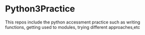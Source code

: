 # Python3Practice

This repos include the python accessment practice such as writing functions, getting used to modules, trying different approaches,etc